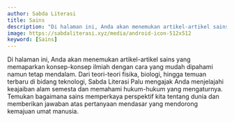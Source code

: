 ```yaml
---
author: Sabda Literasi
title: Sains
description: "Di halaman ini, Anda akan menemukan artikel-artikel sains yang memaparkan konsep-konsep ilmiah dengan cara yang mudah dipahami namun tetap mendalam."
image: https://sabdaliterasi.xyz/media/android-icon-512x512
keyword: [Sains]
---
```

<noscript>
  <p>Di halaman ini, Anda akan menemukan artikel-artikel sains yang memaparkan konsep-konsep ilmiah dengan cara yang mudah dipahami namun tetap mendalam. Dari teori-teori fisika, biologi, hingga temuan terbaru di bidang teknologi, Sabda Literasi Palu mengajak Anda menjelajahi keajaiban alam semesta dan memahami hukum-hukum yang mengaturnya. Temukan bagaimana sains memperkaya perspektif kita tentang dunia dan memberikan jawaban atas pertanyaan mendasar yang mendorong kemajuan umat manusia.</p>
</noscript>